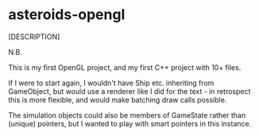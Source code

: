 # asteroids-opengl

[DESCRIPTION]

N.B. 

This is my first OpenGL project, and my first C++ project with 10+ files.

If I were to start again, I wouldn't have Ship etc. inheriting from GameObject, but would use a renderer like I did for the text - in retrospect this is more flexible, and would make batching draw calls possible.

The simulation objects could also be members of GameState rather than (unique) pointers, but I wanted to play with smart pointers in this instance.
